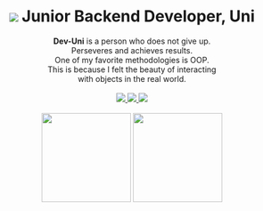 <div align = center>  
  <h1><img src="https://img1.daumcdn.net/thumb/C32x32/?scode=mtistory2&fname=https%3A%2F%2Ftistory3.daumcdn.net%2Ftistory%2F5252507%2F9f1447b3d8ac45ffa6c01c21fa6aec75"/> Junior Backend Developer, Uni </h1>
</div>

<div align = center>
  <strong>Dev-Uni</strong> is a person who does not give up. <br>
  Perseveres and achieves results. <br>
  One of my favorite methodologies is OOP. <br>
  This is because I felt the beauty of interacting <br>
  with objects in the real world. <br>
</div>

<br>

<div align = center>
<!-- <a href="https://github.com/Shin-Jae-Yoon">
  <img src="https://img.shields.io/badge/Github-181717?style=flat-square&logo=Github&logoColor=white&link=https://github.com/Shin-Jae-Yoon"/>
</a> -->
<a href="https://jae-yoon.tistory.com/">
  <img src="https://img.shields.io/badge/Tech Blog-critical?style=flat-square&logo=Tistory&logoColor=white&link=https://jae-yoon.tistory.com/"/>
</a>
<a href="https://shin-jae-yoon.github.io/">
  <img src="https://img.shields.io/badge/-Second Brain-FF4088?style=flat-square&logo=Hugo&logoColor=white&link=https://shin-jae-yoon.github.io/"/>
</a>
<a href="https://www.instagram.com/jae__yoon96/">
  <img src="https://img.shields.io/badge/-Instagram-E4405F?style=flat-square&logo=Instagram&logoColor=white&link=https://www.instagram.com/jae__yoon96/"/>
</a>
</div>

<br>

<div align = center>

<img height="160em" src="https://github-readme-stats.vercel.app/api?username=Shin-Jae-Yoon&show_icons=true&include_all_commits=true&count_private=true&theme=material-palenight"/>
<img height="160em" src="https://github-readme-stats-eight-theta.vercel.app/api/top-langs/?username=Shin-Jae-Yoon&layout=compact&langs_count=6&theme=material-palenight"/>
  
</div>
